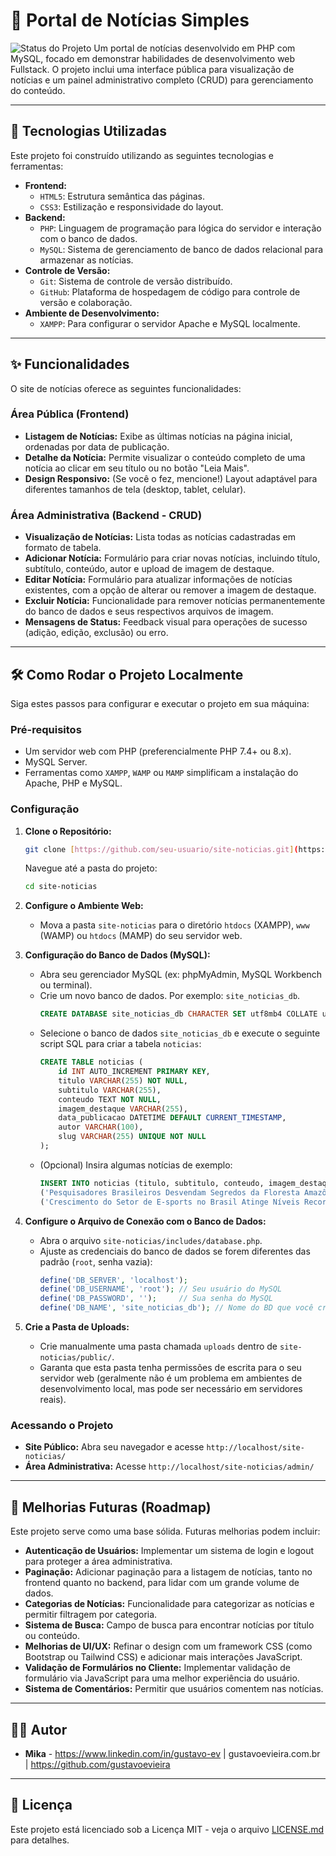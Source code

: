 # 📰 Portal de Notícias Simples

![Status do Projeto](https://img.shields.io/badge/Status-Concluído%20(MVP)-brightgreen)
Um portal de notícias desenvolvido em PHP com MySQL, focado em demonstrar habilidades de desenvolvimento web Fullstack. O projeto inclui uma interface pública para visualização de notícias e um painel administrativo completo (CRUD) para gerenciamento do conteúdo.

---

## 🚀 Tecnologias Utilizadas

Este projeto foi construído utilizando as seguintes tecnologias e ferramentas:

* **Frontend:**
    * `HTML5`: Estrutura semântica das páginas.
    * `CSS3`: Estilização e responsividade do layout.
* **Backend:**
    * `PHP`: Linguagem de programação para lógica do servidor e interação com o banco de dados.
    * `MySQL`: Sistema de gerenciamento de banco de dados relacional para armazenar as notícias.
* **Controle de Versão:**
    * `Git`: Sistema de controle de versão distribuído.
    * `GitHub`: Plataforma de hospedagem de código para controle de versão e colaboração.
* **Ambiente de Desenvolvimento:**
    * `XAMPP`: Para configurar o servidor Apache e MySQL localmente.

---

## ✨ Funcionalidades

O site de notícias oferece as seguintes funcionalidades:

### Área Pública (Frontend)
* **Listagem de Notícias:** Exibe as últimas notícias na página inicial, ordenadas por data de publicação.
* **Detalhe da Notícia:** Permite visualizar o conteúdo completo de uma notícia ao clicar em seu título ou no botão "Leia Mais".
* **Design Responsivo:** (Se você o fez, mencione!) Layout adaptável para diferentes tamanhos de tela (desktop, tablet, celular).

### Área Administrativa (Backend - CRUD)
* **Visualização de Notícias:** Lista todas as notícias cadastradas em formato de tabela.
* **Adicionar Notícia:** Formulário para criar novas notícias, incluindo título, subtítulo, conteúdo, autor e upload de imagem de destaque.
* **Editar Notícia:** Formulário para atualizar informações de notícias existentes, com a opção de alterar ou remover a imagem de destaque.
* **Excluir Notícia:** Funcionalidade para remover notícias permanentemente do banco de dados e seus respectivos arquivos de imagem.
* **Mensagens de Status:** Feedback visual para operações de sucesso (adição, edição, exclusão) ou erro.

---

## 🛠️ Como Rodar o Projeto Localmente

Siga estes passos para configurar e executar o projeto em sua máquina:

### Pré-requisitos
* Um servidor web com PHP (preferencialmente PHP 7.4+ ou 8.x).
* MySQL Server.
* Ferramentas como `XAMPP`, `WAMP` ou `MAMP` simplificam a instalação do Apache, PHP e MySQL.

### Configuração
1.  **Clone o Repositório:**
    ```bash
    git clone [https://github.com/seu-usuario/site-noticias.git](https://github.com/seu-usuario/site-noticias.git)
    ```
    Navegue até a pasta do projeto:
    ```bash
    cd site-noticias
    ```

2.  **Configure o Ambiente Web:**
    * Mova a pasta `site-noticias` para o diretório `htdocs` (XAMPP), `www` (WAMP) ou `htdocs` (MAMP) do seu servidor web.

3.  **Configuração do Banco de Dados (MySQL):**
    * Abra seu gerenciador MySQL (ex: phpMyAdmin, MySQL Workbench ou terminal).
    * Crie um novo banco de dados. Por exemplo: `site_noticias_db`.
        ```sql
        CREATE DATABASE site_noticias_db CHARACTER SET utf8mb4 COLLATE utf8mb4_unicode_ci;
        ```
    * Selecione o banco de dados `site_noticias_db` e execute o seguinte script SQL para criar a tabela `noticias`:
        ```sql
        CREATE TABLE noticias (
            id INT AUTO_INCREMENT PRIMARY KEY,
            titulo VARCHAR(255) NOT NULL,
            subtitulo VARCHAR(255),
            conteudo TEXT NOT NULL,
            imagem_destaque VARCHAR(255),
            data_publicacao DATETIME DEFAULT CURRENT_TIMESTAMP,
            autor VARCHAR(100),
            slug VARCHAR(255) UNIQUE NOT NULL
        );
        ```
    * (Opcional) Insira algumas notícias de exemplo:
        ```sql
        INSERT INTO noticias (titulo, subtitulo, conteudo, imagem_destaque, autor, slug) VALUES
        ('Pesquisadores Brasileiros Desvendam Segredos da Floresta Amazônica com IA', 'Nova abordagem tecnológica promete revolucionar a preservação ambiental e o estudo da biodiversidade.', 'Uma equipe multidisciplinar de pesquisadores brasileiros...', 'public/uploads/amazonia-ia.jpg', 'Equipe de Redação', 'pesquisadores-brasileiros-amazonia-ia'),
        ('Crescimento do Setor de E-sports no Brasil Atinge Níveis Recordes', 'Investimentos em infraestrutura e o surgimento de novos talentos impulsionam a indústria.', 'O Brasil consolida sua posição como um dos principais mercados emergentes...', 'public/uploads/esports-br.jpg', 'Equipe de Redação', 'crescimento-e-sports-brasil-recordes');
        ```

4.  **Configure o Arquivo de Conexão com o Banco de Dados:**
    * Abra o arquivo `site-noticias/includes/database.php`.
    * Ajuste as credenciais do banco de dados se forem diferentes das padrão (`root`, senha vazia):
        ```php
        define('DB_SERVER', 'localhost');
        define('DB_USERNAME', 'root'); // Seu usuário do MySQL
        define('DB_PASSWORD', '');     // Sua senha do MySQL
        define('DB_NAME', 'site_noticias_db'); // Nome do BD que você criou
        ```

5.  **Crie a Pasta de Uploads:**
    * Crie manualmente uma pasta chamada `uploads` dentro de `site-noticias/public/`.
    * Garanta que esta pasta tenha permissões de escrita para o seu servidor web (geralmente não é um problema em ambientes de desenvolvimento local, mas pode ser necessário em servidores reais).

### Acessando o Projeto
* **Site Público:** Abra seu navegador e acesse `http://localhost/site-noticias/`
* **Área Administrativa:** Acesse `http://localhost/site-noticias/admin/`

---

## 🎯 Melhorias Futuras (Roadmap)

Este projeto serve como uma base sólida. Futuras melhorias podem incluir:

* **Autenticação de Usuários:** Implementar um sistema de login e logout para proteger a área administrativa.
* **Paginação:** Adicionar paginação para a listagem de notícias, tanto no frontend quanto no backend, para lidar com um grande volume de dados.
* **Categorias de Notícias:** Funcionalidade para categorizar as notícias e permitir filtragem por categoria.
* **Sistema de Busca:** Campo de busca para encontrar notícias por título ou conteúdo.
* **Melhorias de UI/UX:** Refinar o design com um framework CSS (como Bootstrap ou Tailwind CSS) e adicionar mais interações JavaScript.
* **Validação de Formulários no Cliente:** Implementar validação de formulário via JavaScript para uma melhor experiência do usuário.
* **Sistema de Comentários:** Permitir que usuários comentem nas notícias.

---

## 👨‍💻 Autor

* **Mika** - https://www.linkedin.com/in/gustavo-ev | gustavoevieira.com.br | https://github.com/gustavoevieira

---

## 📄 Licença

Este projeto está licenciado sob a Licença MIT - veja o arquivo [LICENSE.md](LICENSE.md) para detalhes.
